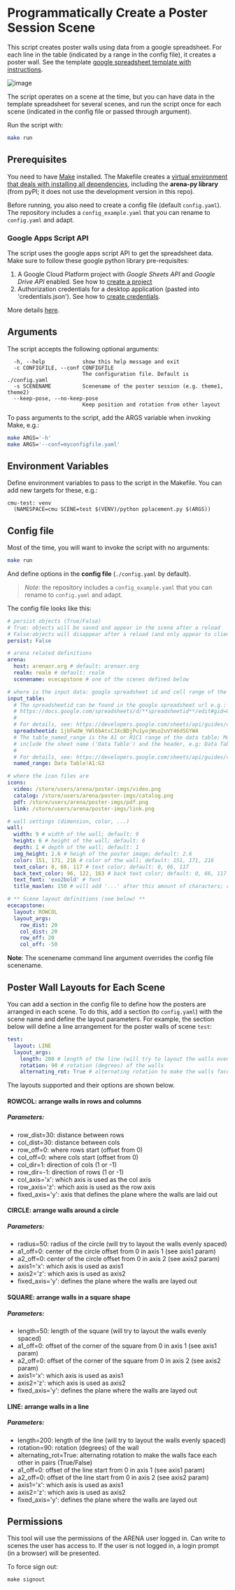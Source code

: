 # Programmatically Create a Poster Session Scene

This script creates poster walls using data from a google spreadsheet. For each line in the table (indicated by a range in the config file), it creates a poster wall. See the template [google spreadsheet template with instructions](https://docs.google.com/spreadsheets/d/1xwVURk0BHHtncpeokjm0FZO_sffS7vjmVxt0ewxKaBU/edit?usp=sharing).

![image](https://user-images.githubusercontent.com/3504501/114779569-48d22280-9d44-11eb-80b6-bd1b341d195b.png)

The script operates on a scene at the time, but you can have data in the template spreadsheet for several scenes, and run the script once for each scene (indicated in the config file or passed through argument).

Run the script with:

```bash
make run
```

## Prerequisites

You need to have [Make](https://www.gnu.org/software/make/) installed. The Makefile creates a [virtual environment that deals with installing all dependencies](https://github.com/sio/Makefile.venv), including the **arena-py library** (from pyPI; it does not use the development version in this repo).

Before running, you also need to create a config file (default `config.yaml`). The repository includes a `config_example.yaml` that you can rename to `config.yaml` and adapt.

### Google Apps Script API
The script uses the google apps script API to get the spreadsheet data. Make sure to follow these google python library pre-requisites:
1. A Google Cloud Platform project with *Google Sheets API* and *Google Drive API* enabled. See how to [create a project](https://developers.google.com/workspace/guides/create-project)
2. Authorization credentials for a desktop application (pasted into 'credentials.json'). See how to [create credentials](https://developers.google.com/workspace/guides/create-credentials).

More details [here](https://developers.google.com/apps-script/api/quickstart/python?hl=en).

## Arguments

The script accepts the following optional arguments:
```
  -h, --help            show this help message and exit
  -c CONFIGFILE, --conf CONFIGFILE
                        The configuration file. Default is ./config.yaml
  -s SCENENAME          Scenename of the poster session (e.g. theme1, theme2)
  --keep-pose, --no-keep-pose
                        Keep position and rotation from other layout
```

To pass arguments to the script, add the ARGS variable when invoking Make, e.g.:

```bash
make ARGS='-h'
make ARGS='--conf=myconfigfile.yaml'
```

## Environment Variables

Define environment variables to pass to the script in the Makefile. You can add new targets for these, e.g.:
```
cmu-test: venv
  (NAMESPACE=cmu SCENE=test $(VENV)/python pplacement.py $(ARGS))
```

## Config file

Most of the time, you will want to invoke the script with no arguments:

```bash
make run
```

And define options in the **config file** (`./config.yaml` by default).

> *Note*: the repository includes a `config_example.yaml` that you can rename to `config.yaml` and adapt.

The config file looks like this:

```yaml
# persist objects (True/False)
# True: objects will be saved and appear in the scene after a reload
# False:objects will disappear after a reload (and only appear to clients already viewing the scene when they are created)
persist: False

# arena related definitions
arena:
  host: arenaxr.org # default: arenaxr.org
  realm: realm # default: realm
  scenename: ececapstone # one of the scenes defined below

# where is the input data: google spreadsheet id and cell range of the table
input_table:
  # The spreadsheetid can be found in the google spreadsheet url e.g.:
  # https://docs.google.com/spreadsheets/d/**spreadsheetid**/edit#gid=0
  #
  # For details, see: https://developers.google.com/sheets/api/guides/concepts
  spreadsheetid: 1jbFwUW_YWl6bAtsCJXcBDjPu1yojWso2uVY46dSGYW4
  # The table_named_range is the A1 or R1C1 range of the data table; Must
  # include the sheet name ('Data Table') and the header, e.g: Data Table!A1:F10
  #
  # For details, see: https://developers.google.com/sheets/api/guides/concepts
  named_range: Data Table!A1:G3

# where the icon files are
icons:
  video: /store/users/arena/poster-imgs/video.png
  catalog: /store/users/arena/poster-imgs/catalog.png
  pdf: /store/users/arena/poster-imgs/pdf.png
  link: /store/users/arena/poster-imgs/link.png

# wall settings (dimension, color, ...)
wall:
  width: 9 # width of the wall; default: 9
  height: 6 # height of the wall; default: 6
  depth: 1 # depth of the wall; default: 1
  img_height: 2.6 # heigh of the poster image; default: 2.6
  color: 151, 171, 216 # color of the wall; default: 151, 171, 216
  text_color: 0, 66, 117 # text color; default: 0, 66, 117
  back_text_color: 96, 122, 163 # back text color; default: 0, 66, 117
  text_font: 'exo2bold' # font
  title_maxlen: 150 # will add '...' after this amount of characters; default: 150

# ** Scene layout definitions (see below) **
ececapstone:
  layout: ROWCOL
  layout_args:
    row_dist: 20
    col_dist: 20
    row_off: 20
    col_off: -50
```
**Note**: The scenename command line argument overrides the config file scenename.

## Poster Wall Layouts for Each Scene

You can add a section in the config file to define how the posters are arranged in each scene. To do this, add a section (to `config.yaml`) with the scene name and define the layout parameters. For example, the section below will define a line arrangement for the poster walls of scene `test`:
```yaml
test:
  layout: LINE
  layout_args:
    length: 200 # length of the line (will try to layout the walls evenly spaced)
    rotation: 90 # rotation (degrees) of the walls
    alternating_rot: True # alternating rotation to make the walls face each other in pairs
```

The layouts supported and their options are shown below.

#### ROWCOL: arrange walls in rows and columns
##### Parameters:

- row_dist=30: distance between rows
- col_dist=30: distance between cols
- row_off=0: where rows start (offset from 0)
- col_off=0: where cols start (offset from 0)
- col_dir=1: direction of cols (1 or -1)
- row_dir=-1: direction of rows (1 or -1)
- col_axis='x': which axis is used as the col axis
- row_axis='z': which axis is used as the row axis
- fixed_axis='y': axis that defines the plane where the walls are laid out

#### CIRCLE: arrange walls around a circle
##### Parameters:
- radius=50: radius of the circle (will try to layout the walls evenly spaced)
- a1_off=0: center of the circle offset from 0 in axis 1 (see axis1 param)
- a2_off=0: center of the circle offset from 0 in axis 2 (see axis2 param)
- axis1='x': which axis is used as axis1
- axis2='z': which axis is used as axis2
- fixed_axis='y': defines the plane where the walls are layed out

#### SQUARE: arrange walls in a square shape
##### Parameters:
- length=50: length of the square (will try to layout the walls evenly spaced)
- a1_off=0: offset of the corner of the square from 0 in axis 1 (see axis1 param)
- a2_off=0: offset of the corner of the square from 0 in axis 2 (see axis2 param)
- axis1='x': which axis is used as axis1
- axis2='z': which axis is used as axis2
- fixed_axis='y': defines the plane where the walls are layed out

#### LINE: arrange walls in a line
##### Parameters:
- length=200: length of the line (will try to layout the walls evenly spaced)
- rotation=90: rotation (degrees) of the wall
- alternating_rot=True: alternating rotation to make the walls face each other in pairs (True/False)
- a1_off=0: offset of the line start from 0 in axis 1 (see axis1 param)
- a2_off=0: offset of the line start from 0 in axis 2 (see axis2 param)
- axis1='x': which axis is used as axis1
- axis2='z': which axis is used as axis2
- fixed_axis='y': defines the plane where the walls are layed out

## Permissions

This tool will use the permissions of the ARENA user logged in. Can write to scenes the user has access to. If the user is not logged in, a login prompt (in a browser) will be presented.

To force sign out:
```
make signout
```
